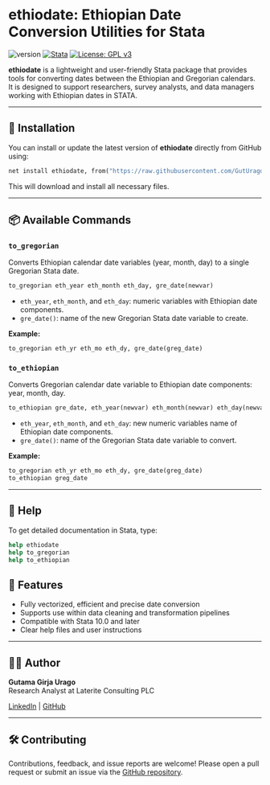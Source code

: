 
# ethiodate: Ethiopian Date Conversion Utilities for Stata

![version](https://img.shields.io/badge/version-1.0.0-blue)
[![Stata](https://img.shields.io/badge/Stata-ado-blue.svg)](https://www.stata.com)
[![License: GPL v3](https://img.shields.io/badge/License-GPLv3-blue.svg)](./LICENSE)

**ethiodate** is a lightweight and user-friendly Stata package that provides tools for converting dates between the Ethiopian and Gregorian calendars. It is designed to support researchers, survey analysts, and data managers working with Ethiopian dates in STATA.

---

## 🚀 Installation

You can install or update the latest version of **ethiodate** directly from GitHub using:

```stata
net install ethiodate, from("https://raw.githubusercontent.com/GutUrago/stata-ethiodate/main/") replace
```

This will download and install all necessary files.

---

## 📦 Available Commands

### `to_gregorian`
Converts Ethiopian calendar date variables (year, month, day) to a single Gregorian Stata date.

```stata
to_gregorian eth_year eth_month eth_day, gre_date(newvar)
```

- `eth_year`, `eth_month`, and `eth_day`: numeric variables with Ethiopian date components.
- `gre_date()`: name of the new Gregorian Stata date variable to create.

**Example:**

```stata
to_gregorian eth_yr eth_mo eth_dy, gre_date(greg_date)
```

### `to_ethiopian`
Converts Gregorian calendar date variable to Ethiopian date components: year, month, day.

```stata
to_ethiopian gre_date, eth_year(newvar) eth_month(newvar) eth_day(newvar)
```

- `eth_year`, `eth_month`, and `eth_day`: new numeric variables name of Ethiopian date components.
- `gre_date()`: name of the Gregorian Stata date variable to convert.

**Example:**

```stata
to_gregorian eth_yr eth_mo eth_dy, gre_date(greg_date)
to_ethiopian greg_date
```

---

## 📖 Help

To get detailed documentation in Stata, type:

```stata
help ethiodate
help to_gregorian
help to_ethiopian
```


## 📌 Features

- Fully vectorized, efficient and precise date conversion
- Supports use within data cleaning and transformation pipelines
- Compatible with Stata 10.0 and later
- Clear help files and user instructions

---

## 👨‍💻 Author

**Gutama Girja Urago**  
Research Analyst at Laterite Consulting PLC 

[LinkedIn](https://www.linkedin.com/in/gutama-girja/) | [GitHub](https://github.com/GutUrago)

---

## 🛠 Contributing

Contributions, feedback, and issue reports are welcome! Please open a pull request or submit an issue via the [GitHub repository](https://github.com/GutUrago/stata-ethiodate).
